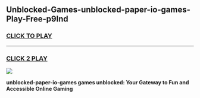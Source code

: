 
## Unblocked-Games-unblocked-paper-io-games-Play-Free-p9lnd
<h3>
<a href="https://premium76.site?title=unblocked-paper-io-games&ref=18A1">CLICK TO PLAY</a></h3>
<hr>

<h3>
<a href="https://premium76.site?title=unblocked-paper-io-games&ref=18A1">CLICK 2 PLAY</a>
  
</h3>

<a href="https://premium76.site?title=unblocked-paper-io-games&ref=18A1"><img src="https://clearcache.store/games.png"></a>


**unblocked-paper-io-games games unblocked: Your Gateway to Fun and Accessible Online Gaming**
